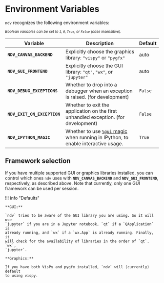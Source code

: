 # Environment Variables

`ndv` recognizes the following environment variables:

<small>*Boolean variables can be set to `1`, `0`, `True`, or `False` (case insensitive).*</small>

| <div style="width:174px">Variable</div>    | Description     | Default |
|--------------------------------------------|-----------------| ------- |
| **`NDV_CANVAS_BACKEND`** | Explicitly choose the graphics library: `"vispy"` or `"pygfx"`           | auto    |
| **`NDV_GUI_FRONTEND`**   | Explicitly choose the GUI library: `"qt"`, `"wx"`, or `"jupyter"`        | auto    |
| **`NDV_DEBUG_EXCEPTIONS`** | Whether to drop into a debugger when an exception is raised. (for development) | `False` |
| **`NDV_EXIT_ON_EXCEPTION`**  | Whether to exit the application on the first unhandled exception. (for development)  | `False` |
| **`NDV_IPYTHON_MAGIC`** | Whether to use [`%gui` magic](https://ipython.readthedocs.io/en/stable/config/eventloops.html#integrating-with-gui-event-loops) when running in IPython, to enable interactive usage. | `True`  |

## Framework selection

If you have multiple supported GUI or graphics libraries installed, you can
control which ones `ndv` uses with **`NDV_CANVAS_BACKEND`** and **`NDV_GUI_FRONTEND`**,
respectively, as described above.  Note that currently, only one GUI framework
can be used per session.

!!! info "Defaults"

    **GUI:**

    `ndv` tries to be aware of the GUI library you are using. So it will use
    `jupyter` if you are in a Jupyter notebook, `qt` if a `QApplication` is
    already running, and `wx` if a `wx.App` is already running. Finally, it
    will check for the availability of libraries in the order of `qt`, `wx`,
    `jupyter`.

    **Graphics:**

    If you have both VisPy and pygfx installed, `ndv` will (currently) default
    to using vispy.

